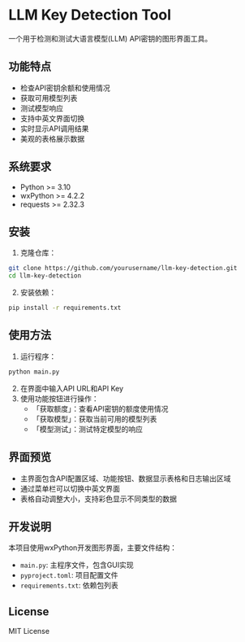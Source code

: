 # LLM Key Detection Tool

一个用于检测和测试大语言模型(LLM) API密钥的图形界面工具。

## 功能特点

- 检查API密钥余额和使用情况
- 获取可用模型列表
- 测试模型响应
- 支持中英文界面切换
- 实时显示API调用结果
- 美观的表格展示数据

## 系统要求

- Python >= 3.10
- wxPython >= 4.2.2
- requests >= 2.32.3

## 安装

1. 克隆仓库：
```bash
git clone https://github.com/yourusername/llm-key-detection.git
cd llm-key-detection
```

2. 安装依赖：
```bash
pip install -r requirements.txt
```

## 使用方法

1. 运行程序：
```bash
python main.py
```

2. 在界面中输入API URL和API Key
3. 使用功能按钮进行操作：
   - 「获取额度」：查看API密钥的额度使用情况
   - 「获取模型」：获取当前可用的模型列表
   - 「模型测试」：测试特定模型的响应

## 界面预览

- 主界面包含API配置区域、功能按钮、数据显示表格和日志输出区域
- 通过菜单栏可以切换中英文界面
- 表格自动调整大小，支持彩色显示不同类型的数据

## 开发说明

本项目使用wxPython开发图形界面，主要文件结构：
- `main.py`: 主程序文件，包含GUI实现
- `pyproject.toml`: 项目配置文件
- `requirements.txt`: 依赖包列表

## License

MIT License